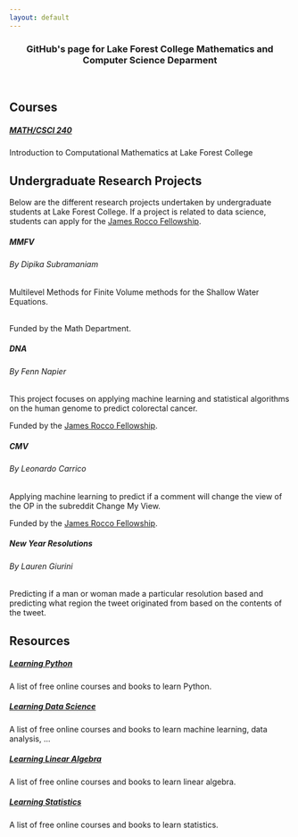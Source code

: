 ```yaml
---
layout: default
---
```


<div class="container">
  <div class="contents">
  <center>
    <h3> GitHub's page for Lake Forest College Mathematics and Computer Science Deparment</h3>
  </center>
  </div>
</div>

<br/>

## Courses
<div class="contents">
  <div class="row">
    <div class="col-sm-6 py-2">
      <div class="card card-body h-100">
        <h5 class="card-title"><a href="courses/m240/index.html">MATH/CSCI 240</a></h5>
        <p class="card-text">
        Introduction to Computational Mathematics at Lake Forest College
        </p>
      </div>
    </div>
  </div>
</div>


## Undergraduate Research Projects

Below are the different research projects undertaken by undergraduate students at Lake Forest College. If a project is related to data science, students can apply for the <a href="http://www.lakeforest.edu/academics/students/rocco-quantitative-research-fellowship/index.php">James Rocco Fellowship</a>.

<div class="contents">
  <div class="row">
    <div class="col-sm-6 py-2">
      <div class="card card-body h-100">
        <h5 class="card-title">MMFV</h5>
        <h6 class="card-subtitle mb-2 text-muted">By Dipika Subramaniam</h6>
        <p class="card-text">
        Multilevel Methods for Finite Volume methods for the Shallow Water Equations.
        <br/>
        <br/>
        </p>
        <div class="card-footer">
           <span class="sponsor">Funded by the Math Department.</span>
        </div>
      </div>
    </div>
    <div class="col-sm-6 py-2">
      <div class="card h-100 card-body">
        <h5 class="card-title">DNA</h5>
        <h6 class="card-subtitle mb-2 text-muted">By Fenn Napier</h6>
        <p class="card-text">
        This project focuses on applying machine learning and statistical algorithms on the human genome to predict colorectal cancer.
        </p>
        <div class="card-footer">
          <span class="sponsor">Funded by the <a href="http://www.lakeforest.edu/academics/students/rocco-quantitative-research-fellowship/index.php">James Rocco Fellowship</a>.</span>
        </div>
      </div>
    </div>
    <div class="col-sm-6 py-2">
      <div class="card card-body h-100">
        <h5 class="card-title">CMV</h5>
        <h6 class="card-subtitle mb-2 text-muted">By Leonardo Carrico</h6>
        <p class="card-text">
        Applying machine learning to predict if a comment will change the view of the OP in the subreddit Change My View.
        </p>
        <div class="card-footer">
          <span class="sponsor">Funded by the <a href="http://www.lakeforest.edu/academics/students/rocco-quantitative-research-fellowship/index.php">James Rocco Fellowship</a>.</span>
        </div>
      </div>
    </div>
    <div class="col-sm-6 py-2">
      <div class="card card-body h-100">
        <h5 class="card-title">New Year Resolutions</h5>
        <h6 class="card-subtitle mb-2 text-muted">By Lauren Giurini</h6>
        <p class="card-text">
          Predicting if a man or woman made a particular resolution based and predicting what region the tweet originated from based on the contents of the tweet.
        </p>
        <div class="card-footer">
          <span class="sponsor"></span>
        </div>
      </div>
    </div>
  </div>
</div>

## Resources

<div class="contents">
  <div class="row">
    <div class="col-sm-6 py-2">
      <div class="card card-body h-100">
        <h5 class="card-title"><a href="guides/python.html">Learning Python</a> </h5>
        <p class="card-text">
        A list of free online courses and books to learn Python.
        </p>
      </div>
    </div>
    <div class="col-sm-6 py-2">
      <div class="card h-100 card-body">
        <h5 class="card-title"><a href="guides/data-science.html">Learning Data Science</a></h5>
        <p class="card-text">
        A list of free online courses and books to learn machine learning, data analysis, ...
        </p>
      </div>
    </div>
    <div class="col-sm-6 py-2">
      <div class="card h-100 card-body">
        <h5 class="card-title"><a href="guides/linear-algebra.html">Learning Linear Algebra</a></h5>
        <p class="card-text">
        A list of free online courses and books to learn linear algebra.
        </p>
      </div>
    </div>
    <div class="col-sm-6 py-2">
      <div class="card h-100 card-body">
        <h5 class="card-title"><a href="guides/statistics.html">Learning Statistics</a></h5>
        <p class="card-text">
        A list of free online courses and books to learn statistics.
        </p>
      </div>
    </div>
  </div>
</div>
